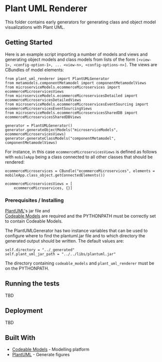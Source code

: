 # Plant UML Renderer

This folder contains early generators for generating class and object model visualizations
with Plant UML.

## Getting Started

Here is an example script importing a number of models and views and generating object models
and class models from lists of the form `[<view-1>, <config-option-1>, ... <view-n>, <config-options-n>]`. 
The views are CBundles of model elements:

```
from plant_uml_renderer import PlantUMLGenerator
from metamodels.componentMetamodel import componentMetamodelViews
from microserviceModels.ecommerceMicroservices import ecommerceMicroservicesViews
from microserviceModels.ecommerceMicroservicesDetailed import ecommerceMicroservicesDetailedViews
from microserviceModels.ecommerceMicroservicesEventSourcing import ecommerceMicroservicesEventSourcingViews
from microserviceModels.ecommerceMicroservicesSharedDB import ecommerceMicroservicesSharedDBViews

generator = PlantUMLGenerator()
generator.generateObjectModels("microserviceModels", ecommerceMicroservicesViews)
generator.generateClassModels("componentMetamodel", componentMetamodelViews)
```

For instance, in this case `ecommerceMicroservicesViews` is defined as follows with `mobileApp` being a
class connected to all other classes that should be rendered: 

```
ecommerceMicroservices = CBundle("ecommerceMicroservices", elements = mobileApp.class_object.getConnectedElements())

ecommerceMicroservicesViews = [
    ecommerceMicroservices, {}]
```

### Prerequisites / Installing

[PlantUML](http://plantuml.com/download)'s jar file and  
[Codeable Models](https://github.com/uzdun/CodeableModels/) 
are required and the PYTHONPATH must be correctly set to contain 
Codeable Models.

The PlantUMLGenerator has two instance variables that can be used to configure where to find
the plantuml.jar file and to which directory the generated output should be written. The
default values are:

```
self.directory = "../_generated"
self.plant_uml_jar_path = "../../libs/plantuml.jar"
```

The directory containing `codeable_models` and `plant_uml_renderer` must be on the PYTHONPATH.

## Running the tests

TBD

## Deployment

TBD

## Built With

* [Codeable Models](https://github.com/uzdun/CodeableModels/) - Modelling platform
* [PlantUML](http://plantuml.com/download) - Generate figures



